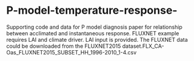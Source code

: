 # P-model-temperature-response-
Supporting code and data for P model diagnosis paper for relationship between acclimated and instantaneous response.
FLUXNET example requires LAI and climate driver. LAI input is provided. The FLUXNET data could be downloaded from the FLUXNET2015 dataset.FLX_CA-Oas_FLUXNET2015_SUBSET_HH_1996-2010_1-4.csv
